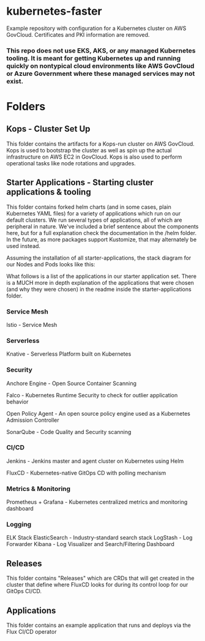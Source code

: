 # kubernetes-faster

Example repository with configuration for a Kubernetes cluster on AWS GovCloud. Certificates and PKI information are removed.

### This repo does not use EKS, AKS, or any managed Kubernetes tooling. It is meant for getting Kubernetes up and running quickly on nontypical cloud environments like AWS GovCloud or Azure Government where these managed services may not exist.

# Folders

## Kops - Cluster Set Up

This folder contains the artifacts for a Kops-run cluster on AWS GovCloud. Kops is used to bootstrap the cluster as well as spin up the actual infrastructure on AWS EC2 in GovCloud. Kops is also used to perform operational tasks like node rotations and upgrades.

## Starter Applications - Starting cluster applications & tooling

This folder contains forked helm charts (and in some cases, plain Kubernetes YAML files) for a variety of applications which run on our default clusters. We run several types of applications, all of which are peripheral in nature. We've included a brief sentence about the components here, but for a full explanation check the documentation in the /helm folder.  In the future, as more packages support Kustomize, that may alternately be used instead.

Assuming the installation of all starter-applications, the stack diagram for our Nodes and Pods looks like this:

What follows is a list of the applications in our starter application set. There is a MUCH more in depth explanation of the applications that were chosen (and why they were chosen) in the readme inside the starter-applications folder.

### Service Mesh

Istio - Service Mesh

### Serverless

Knative - Serverless Platform built on Kubernetes

### Security

Anchore Engine - Open Source Container Scanning

Falco - Kubernetes Runtime Security to check for outlier application behavior

Open Policy Agent - An open source policy engine used as a Kubernetes Admission Controller

SonarQube - Code Quality and Security scanning

### CI/CD

Jenkins - Jenkins master and agent cluster on Kubernetes using Helm

FluxCD - Kubernetes-native GitOps CD with polling mechanism

### Metrics & Monitoring

Prometheus + Grafana - Kubernetes centralized metrics and monitoring dashboard

### Logging

ELK Stack
ElasticSearch - Industry-standard search stack
LogStash - Log Forwarder
Kibana - Log Visualizer and Search/Filtering Dashboard

## Releases

This folder contains "Releases" which are CRDs that will get created in the cluster that define where FluxCD looks for during its control loop for our GitOps CI/CD.

## Applications

This folder contains an example application that runs and deploys via the Flux CI/CD operator
